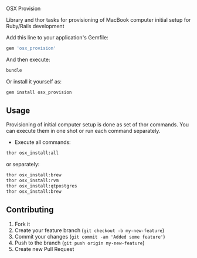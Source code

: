 OSX Provision

Library and thor tasks for provisioning of MacBook computer initial setup for Ruby/Rails development

Add this line to your application's Gemfile:

```bash
gem 'osx_provision'
```

And then execute:

```bash
bundle
```

Or install it yourself as:

```bash
gem install osx_provision
```

## Usage

Provisioning of initial computer setup is done as set of thor commands. You can execute them in one shot
or run each command separately.

* Execute all commands:

```bash
thor osx_install:all
```
or separately:

```bash
thor osx_install:brew
thor osx_install:rvm
thor osx_install:qtpostgres
thor osx_install:brew
```

## Contributing

1. Fork it
2. Create your feature branch (`git checkout -b my-new-feature`)
3. Commit your changes (`git commit -am 'Added some feature'`)
4. Push to the branch (`git push origin my-new-feature`)
5. Create new Pull Request
